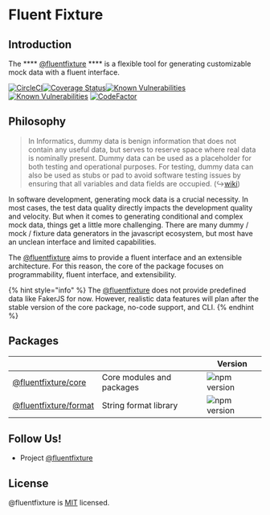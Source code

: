 # Fluent Fixture

## Introduction

The **** [@fluentfixture](https://github.com/fluentfixture) **** is a flexible tool for generating customizable mock data with a fluent interface.

[![CircleCI](https://circleci.com/gh/fluentfixture/fluentfixture/tree/main.svg?style=svg)](https://circleci.com/gh/fluentfixture/fluentfixture/tree/main)[![Coverage Status](https://coveralls.io/repos/github/fluentfixture/fluentfixture/badge.svg?branch=main)](https://coveralls.io/github/fluentfixture/fluentfixture?branch=main)[![Known Vulnerabilities](https://snyk.io/test/github/fluentfixture/fluentfixture/badge.svg)](https://snyk.io/test/github/fluentfixture/fluentfixture)[![Known Vulnerabilities](https://snyk.io/test/github/fluentfixture/fluentfixture/badge.svg)](https://snyk.io/test/github/fluentfixture/fluentfixture) [![CodeFactor](https://www.codefactor.io/repository/github/fluentfixture/fluentfixture/badge)](https://www.codefactor.io/repository/github/fluentfixture/fluentfixture)

## **Philosophy**

> In Informatics, dummy data is benign information that does not contain any useful data, but serves to reserve space where real data is nominally present. Dummy data can be used as a placeholder for both testing and operational purposes. For testing, dummy data can also be used as stubs or pad to avoid software testing issues by ensuring that all variables and data fields are occupied. (↪[wiki](https://en.wikipedia.org/wiki/Dummy\_data))

In software development, generating mock data is a crucial necessity. In most cases, the test data quality directly impacts the development quality and velocity. But when it comes to generating conditional and complex mock data, things get a little more challenging. There are many dummy / mock / fixture data generators in the javascript ecosystem, but most have an unclean interface and limited capabilities.

The [@fluentfixture](https://github.com/fluentfixture) aims to provide a fluent interface and an extensible architecture. For this reason, the core of the package focuses on programmability, fluent interface, and extensibility.

{% hint style="info" %}
The [@fluentfixture](https://github.com/fluentfixture) does not provide predefined data like FakerJS for now. However, realistic data features will plan after the stable version of the core package, no-code support, and CLI.
{% endhint %}

## Packages

|                                                                                                   |                           | Version                                                                                                 |
| ------------------------------------------------------------------------------------------------- | ------------------------- | ------------------------------------------------------------------------------------------------------- |
| [@fluentfixture/core](https://github.com/fluentfixture/fluentfixture/tree/main/packages/core)     | Core modules and packages | ![npm version](https://badge.fury.io/js/@fluentfixture%2Fcore.svg)                                      |
| [@fluentfixture/format](https://github.com/fluentfixture/fluentfixture/tree/main/packages/format) | String format library     | <img src="https://badge.fury.io/js/@fluentfixture%2Fformat.svg" alt="npm version" data-size="original"> |

## Follow Us!

* Project [@fluentfixture](https://github.com/fluentfixture)

## License

@fluentfixture is [MIT](https://github.com/fluentfixture/fluentfixture/blob/main/LICENSE) licensed.
